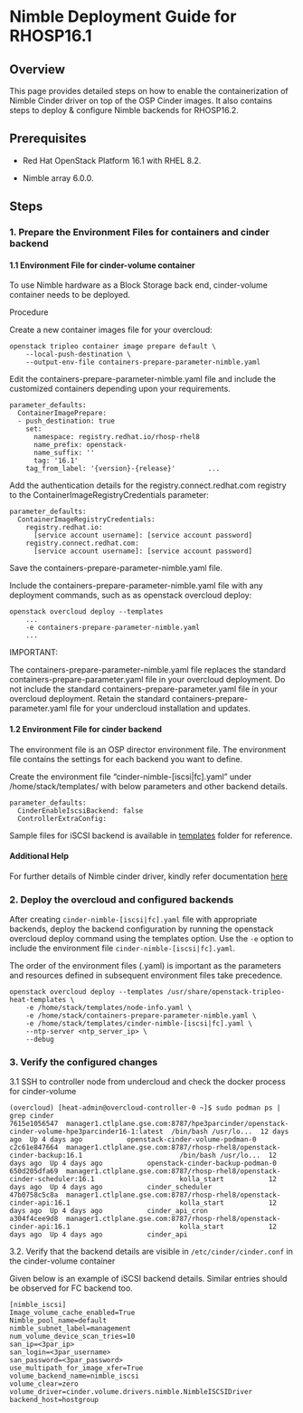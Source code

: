 # Nimble Deployment Guide for RHOSP16.1

## Overview

This page provides detailed steps on how to enable the containerization of Nimble Cinder driver on top of the OSP Cinder images.
It also contains steps to deploy & configure Nimble backends for RHOSP16.2.

## Prerequisites

* Red Hat OpenStack Platform 16.1 with RHEL 8.2.

* Nimble array 6.0.0.

## Steps

### 1.	Prepare the Environment Files for containers and cinder backend

#### 1.1 Environment File for cinder-volume container

To use Nimble hardware as a Block Storage back end, cinder-volume container needs to be deployed.

Procedure

Create a new container images file for your overcloud:

```
openstack tripleo container image prepare default \
    --local-push-destination \
    --output-env-file containers-prepare-parameter-nimble.yaml
```

Edit the containers-prepare-parameter-nimble.yaml file and include the customized containers depending upon your requirements.

```
parameter_defaults:
  ContainerImagePrepare:
  - push_destination: true
    set:
      namespace: registry.redhat.io/rhosp-rhel8
      name_prefix: openstack-
      name_suffix: ''
      tag: '16.1'
    tag_from_label: '{version}-{release}'        ...
```

Add the authentication details for the registry.connect.redhat.com registry to the ContainerImageRegistryCredentials parameter:

```
parameter_defaults:
  ContainerImageRegistryCredentials:
    registry.redhat.io:
      [service account username]: [service account password]
    registry.connect.redhat.com:
      [service account username]: [service account password]
```

Save the containers-prepare-parameter-nimble.yaml file.

Include the containers-prepare-parameter-nimble.yaml file with any deployment commands, such as as openstack overcloud deploy:

```
openstack overcloud deploy --templates
    ...
    -e containers-prepare-parameter-nimble.yaml
    ...
```

IMPORTANT:

The containers-prepare-parameter-nimble.yaml file replaces the standard containers-prepare-parameter.yaml file in your overcloud deployment. Do not include the standard containers-prepare-parameter.yaml file in your overcloud deployment. Retain the standard containers-prepare-parameter.yaml file for your undercloud installation and updates.



#### 1.2 Environment File for cinder backend

The environment file is an OSP director environment file. The environment file contains the settings for each backend you want to define.

Create the environment file “cinder-nimble-[iscsi|fc].yaml” under /home/stack/templates/ with below parameters and other backend details.

```
parameter_defaults:
  CinderEnableIscsiBackend: false
  ControllerExtraConfig:
```

Sample files for iSCSI backend is available in [templates](https://github.com/mohdadilntl/hpe-nimble-cinder-rhosp16.1/blob/master/templates) folder for reference.

#### Additional Help

For further details of Nimble cinder driver, kindly refer documentation [here](https://docs.openstack.org/cinder/latest/configuration/block-storage/drivers/nimble-volume-driver.html)


### 2.	Deploy the overcloud and configured backends

After creating ```cinder-nimble-[iscsi|fc].yaml``` file with appropriate backends, deploy the backend configuration by running the openstack overcloud deploy command using the templates option.
Use the ```-e``` option to include the environment file ```cinder-nimble-[iscsi|fc].yaml```.

The order of the environment files (.yaml) is important as the parameters and resources defined in subsequent environment files take precedence.

```
openstack overcloud deploy --templates /usr/share/openstack-tripleo-heat-templates \
    -e /home/stack/templates/node-info.yaml \
    -e /home/stack/containers-prepare-parameter-nimble.yaml \
    -e /home/stack/templates/cinder-nimble-[iscsi|fc].yaml \
    --ntp-server <ntp_server_ip> \
    --debug
```

### 3.	Verify the configured changes

3.1	SSH to controller node from undercloud and check the docker process for cinder-volume
```
(overcloud) [heat-admin@overcloud-controller-0 ~]$ sudo podman ps | grep cinder
7615e1056547  manager1.ctlplane.gse.com:8787/hpe3parcinder/openstack-cinder-volume-hpe3parcinder16-1:latest  /bin/bash /usr/lo...  12 days ago  Up 4 days ago           openstack-cinder-volume-podman-0
c2c61e847664  manager1.ctlplane.gse.com:8787/rhosp-rhel8/openstack-cinder-backup:16.1                        /bin/bash /usr/lo...  12 days ago  Up 4 days ago           openstack-cinder-backup-podman-0
650d205dfa69  manager1.ctlplane.gse.com:8787/rhosp-rhel8/openstack-cinder-scheduler:16.1                     kolla_start           12 days ago  Up 4 days ago           cinder_scheduler
47b0758c5c8a  manager1.ctlplane.gse.com:8787/rhosp-rhel8/openstack-cinder-api:16.1                           kolla_start           12 days ago  Up 4 days ago           cinder_api_cron
a304f4cee9d8  manager1.ctlplane.gse.com:8787/rhosp-rhel8/openstack-cinder-api:16.1                           kolla_start           12 days ago  Up 4 days ago           cinder_api
```

3.2.	Verify that the backend details are visible in ```/etc/cinder/cinder.conf``` in the cinder-volume container

Given below is an example of iSCSI backend details. Similar entries should be observed for FC backend too.

```
[nimble_iscsi]
Image_volume_cache_enabled=True
Nimble_pool_name=default
nimble_subnet_label=management
num_volume_device_scan_tries=10
san_ip=<3par_ip>
san_login=<3par_username>
san_password=<3par_password>
use_multipath_for_image_xfer=True
volume_backend_name=nimble_iscsi
volume_clear=zero
volume_driver=cinder.volume.drivers.nimble.NimbleISCSIDriver
backend_host=hostgroup
```
